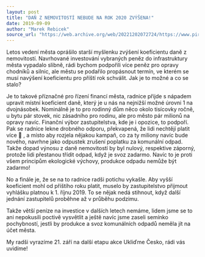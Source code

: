 ```yaml
---
layout: post
title: "DAŇ Z NEMOVITOSTÍ NEBUDE NA ROK 2020 ZVÝŠENA!"
date: 2019-09-09
author: "Marek Rebicek"
source_url: "https://web.archive.org/web/20221202072724/https://www.piratibrandys.cz/clanek/2019-09-09-dan-z-nemovitosti-nebude-na-rok-2020-zvysena"
---
```

Letos vedení města oprášilo starší myšlenku zvýšení koeficientu daně z nemovitostí. Navrhované investování vybraných peněz do infrastruktury města vypadalo slibně, rádi bychom podpořili více peněz pro opravy chodníků a silnic, ale městu se podařilo propásnout termín, ve kterém se musí navýšení koeficientu pro příští rok schválit. Jak je to možné a co se stalo?

Je to takové příznačné pro řízení financí města, radnice přijde s nápadem upravit místní koeficient daně, který je u nás na nejnižší možné úrovni 1 na dvojnásobek. Nominálně je to pro rodinný dům něco okolo tisícovky ročně, u bytu pár stovek, nic zásadního pro rodinu, ale pro město pár milionů na opravy navíc. Finanční výbor zastupitelstva, kde je i opozice, to podpoří. Pak se radnice lekne drobného odporu, překvapená, že lidi nechtějí platit více 🙂 , a místo aby rozjela nějakou kampaň, co za ty miliony navíc bude nového, navrhne jako odpustek zrušení poplatku za komunální odpad. Takže dopad výnosu z daně nemovitostí by byl nulový, respektive záporný, protože lidi přestanou třídit odpad, když je svoz zadarmo. Navíc to je proti všem principům ekologické výchovy, produkce odpadu nemůže být zadarmo!

No a finále je, že se na to radnice radši potichu vykašle. Aby vyšší koeficient mohl od příštího roku platit, muselo by zastupitelstvo přijmout vyhlášku platnou k 1. říjnu 2019. To se nějak nedá stihnout, když další jednání zastupitelů proběhne až v průběhu podzimu.

Takže větší peníze na investice v dalších letech nemáme, lidem jsme se to ani nepokusili poctivě vysvětlit a ještě navíc jsme zaseli semínko pochybností, jestli by produkce a svoz komunálních odpadů neměla jít na účet města.

My radši vyrazíme 21. září na další etapu akce Ukliďme Česko, rádi vás uvidíme!


